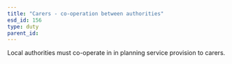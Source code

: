 ```yaml
---
title: "Carers - co-operation between authorities"
esd_id: 156
type: duty
parent_id:  
---
```


Local authorities must co-operate in in planning service provision to carers.


